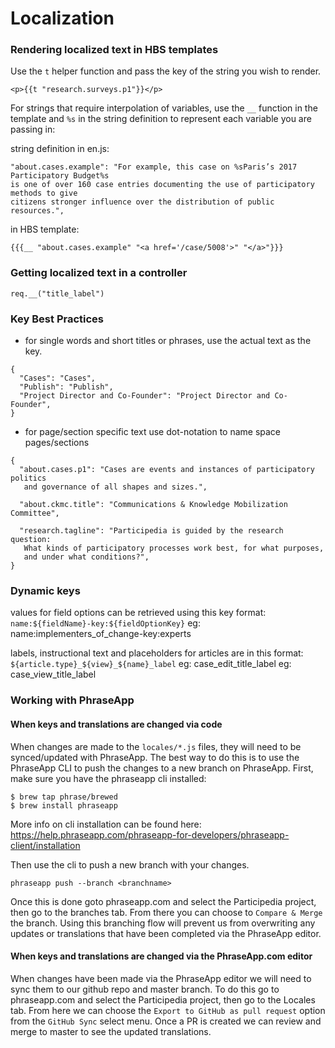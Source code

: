 # Localization

### Rendering localized text in HBS templates
Use the `t` helper function and pass the key of the string you wish to render.
```
<p>{{t "research.surveys.p1"}}</p>
```

For strings that require interpolation of variables, use the `__` function in the template and `%s` in the string definition to represent each variable you are passing in:

string definition in en.js:
```
"about.cases.example": "For example, this case on %sParis’s 2017 Participatory Budget%s
is one of over 160 case entries documenting the use of participatory methods to give
citizens stronger influence over the distribution of public resources.",
```

in HBS template:
```
{{{__ "about.cases.example" "<a href='/case/5008'>" "</a>"}}}
```

### Getting localized text in a controller
```
req.__("title_label")
```

### Key Best Practices
- for single words and short titles or phrases, use the actual text as the key.
```
{
  "Cases": "Cases",
  "Publish": "Publish",
  "Project Director and Co-Founder": "Project Director and Co-Founder",
}
```

- for page/section specific text use dot-notation to name space pages/sections
```
{
  "about.cases.p1": "Cases are events and instances of participatory politics
   and governance of all shapes and sizes.",

  "about.ckmc.title": "Communications & Knowledge Mobilization Committee",

  "research.tagline": "Participedia is guided by the research question:
   What kinds of participatory processes work best, for what purposes,
   and under what conditions?",
}
```

### Dynamic keys

values for field options can be retrieved using this key format:
`name:${fieldName}-key:${fieldOptionKey}`
eg: name:implementers_of_change-key:experts

labels, instructional text and placeholders for articles are in this format:
`${article.type}_${view}_${name}_label`
eg: case_edit_title_label
eg: case_view_title_label


### Working with PhraseApp

#### When keys and translations are changed via code
When changes are made to the `locales/*.js` files, they will need to be synced/updated with PhraseApp. The best way to do this is to use the PhraseApp CLI to push the changes to a new branch on PhraseApp. First, make sure you have the phraseapp cli installed:

```
$ brew tap phrase/brewed
$ brew install phraseapp
```
More info on cli installation can be found here: https://help.phraseapp.com/phraseapp-for-developers/phraseapp-client/installation

Then use the cli to push a new branch with your changes.
```
phraseapp push --branch <branchname>
```

Once this is done goto phraseapp.com and select the Participedia project, then go to the branches tab. From there you can choose to `Compare & Merge` the branch. Using this branching flow will prevent us from overwriting any updates or translations that have been completed via the PhraseApp editor.

#### When keys and translations are changed via the PhraseApp.com editor
When changes have been made via the PhraseApp editor we will need to sync them to our github repo and master branch. To do this go to phraseapp.com and select the Participedia project, then go to the Locales tab. From here we can choose the `Export to GitHub as pull request` option from the `GitHub Sync` select menu. Once a PR is created we can review and merge to master to see the updated translations.
